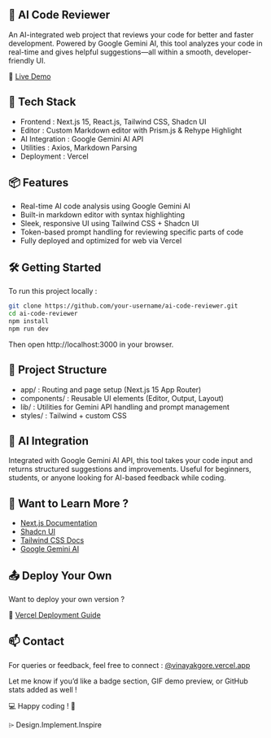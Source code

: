 ## 🧠 AI Code Reviewer

An AI-integrated web project that reviews your code for better and faster development. Powered by Google Gemini AI, this tool analyzes your code in real-time and gives helpful suggestions—all within a smooth, developer-friendly UI.

🔗 [Live Demo](https://my-ai-codereviewer.vercel.app/)


## 🚀 Tech Stack
- Frontend : Next.js 15, React.js, Tailwind CSS, Shadcn UI
- Editor : Custom Markdown editor with Prism.js & Rehype Highlight
-	AI Integration : Google Gemini AI API
-	Utilities : Axios, Markdown Parsing
-	Deployment : Vercel


## 📦 Features
-	Real-time AI code analysis using Google Gemini AI
-	Built-in markdown editor with syntax highlighting
-	Sleek, responsive UI using Tailwind CSS + Shadcn UI
-	Token-based prompt handling for reviewing specific parts of code
-	Fully deployed and optimized for web via Vercel

## 🛠 Getting Started

To run this project locally :

```bash
git clone https://github.com/your-username/ai-code-reviewer.git
cd ai-code-reviewer
npm install
npm run dev
```

Then open http://localhost:3000 in your browser.

## 📁 Project Structure
-	app/ : Routing and page setup (Next.js 15 App Router)
-	components/ : Reusable UI elements (Editor, Output, Layout)
-	lib/ : Utilities for Gemini API handling and prompt management
-	styles/ : Tailwind + custom CSS

## 🧠 AI Integration

Integrated with Google Gemini AI API, this tool takes your code input and returns structured suggestions and improvements. Useful for beginners, students, or anyone looking for AI-based feedback while coding.

## 🧪 Want to Learn More ?
-	[Next.js Documentation](https://nextjs.org/docs)
-	[Shadcn UI](https://ui.shadcn.com/)
-	[Tailwind CSS Docs](https://tailwindcss.com/)
-	[Google Gemini AI](https://deepmind.google/technologies/gemini/)

## 📤 Deploy Your Own

Want to deploy your own version ?

🔗 [Vercel Deployment Guide](https://vercel.com/docs/getting-started-with-vercel)

## 📫 Contact

For queries or feedback, feel free to connect : [@vinayakgore.vercel.app](https://vinayakgore.vercel.app)

Let me know if you’d like a badge section, GIF demo preview, or GitHub stats added as well !


💻 Happy coding ! 🎉

⌲ Design.Implement.Inspire
